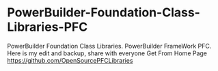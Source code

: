 # PowerBuilder-Foundation-Class-Libraries-PFC
PowerBuilder Foundation Class Libraries. 
PowerBuilder FrameWork PFC. 
Here is my edit and backup, share with everyone
Get From Home Page https://github.com/OpenSourcePFCLibraries
